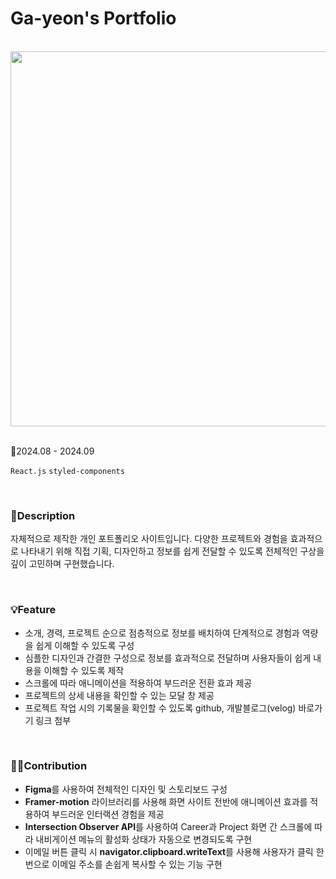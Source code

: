 # Ga-yeon's Portfolio

<br>

<div align="center">
  <img src="https://github.com/user-attachments/assets/988bf618-9cd0-4b4b-aab8-8f799597f5e5" width="600px">
</div>

<br>

📅2024.08 - 2024.09

`React.js` `styled-components`

<br>

### 📑Description
자체적으로 제작한 개인 포트폴리오 사이트입니다. 다양한 프로젝트와 경험을 효과적으로 나타내기 위해 직접 기획, 디자인하고 정보를 쉽게 전달할 수 있도록 전체적인 구상을 깊이 고민하며 구현했습니다.

<br>

### 💡Feature
* 소개, 경력, 프로젝트 순으로 점층적으로 정보를 배치하여 단계적으로 경험과 역량을 쉽게 이해할 수 있도록 구성
* 심플한 디자인과 간결한 구성으로 정보를 효과적으로 전달하며 사용자들이 쉽게 내용을 이해할 수 있도록 제작
* 스크롤에 따라 애니메이션을 적용하여 부드러운 전환 효과 제공
* 프로젝트의 상세 내용을 확인할 수 있는 모달 창 제공
* 프로젝트 작업 시의 기록물을 확인할 수 있도록 github, 개발블로그(velog) 바로가기 링크 첨부

<br>

### 🙋‍♀️Contribution
* <B>Figma</B>를 사용하여 전체적인 디자인 및 스토리보드 구성
* <B>Framer-motion</B> 라이브러리를 사용해 화면 사이트 전반에 애니메이션 효과를 적용하여 부드러운 인터랙션 경험을 제공
* <B>Intersection Observer API</B>를 사용하여 Career과 Project 화면 간 스크롤에 따라 내비게이션 메뉴의 활성화 상태가 자동으로 변경되도록 구현
* 이메일 버튼 클릭 시 <B>navigator.clipboard.writeText</B>를 사용해 사용자가 클릭 한 번으로 이메일 주소를 손쉽게 복사할 수 있는 기능 구현
